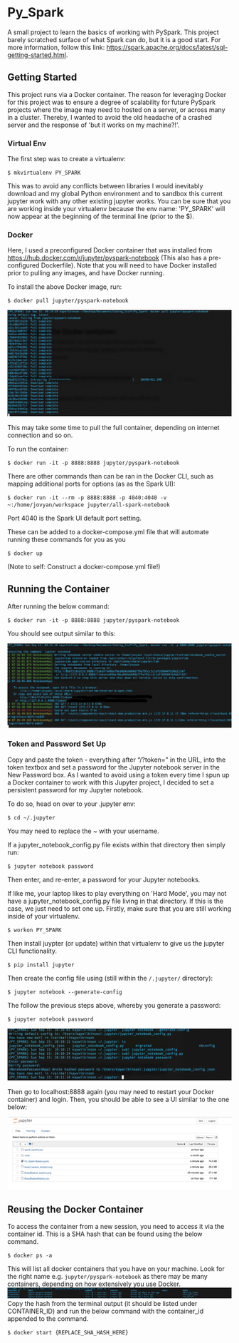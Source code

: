 # Py_Spark
A small project to learn the basics of working with PySpark. 
This project barely scratched surface of what Spark can do, but it is a good start. For more information, follow this link:
https://spark.apache.org/docs/latest/sql-getting-started.html.

## Getting Started

This project runs via a Docker container. The reason for leveraging Docker for this project was to ensure a degree of scalability for future PySpark projects where the image may need to hosted on a server, or across many in a cluster. Thereby, I wanted to avoid the old headache of a crashed server and the response of 'but it works on my machine?!'. 

### Virtual Env
The first step was to create a virtualenv:
```
$ mkvirtualenv PY_SPARK
```

This was to avoid any conflicts between libraries I would inevitably download and my global Python environment and to sandbox this current jupyter work with any other existing jupyter works.
You can be sure that you are working inside your virtualenv because the env name: 'PY_SPARK' will now appear at the beginning of the terminal line (prior to the $). 

### Docker
Here, I used a preconfigured Docker container that was installed from https://hub.docker.com/r/jupyter/pyspark-notebook
(This also has a pre-configured Dockerfile).
Note that you will need to have Docker installed prior to pulling any images, and have Docker running.

To install the above Docker image, run:
```
$ docker pull jupyter/pyspark-notebook
```
![alt text](https://github.com/Kay-Wilkinson/Py_Spark/blob/master/ReadMe_Images/docker_pull.png)

This may take some time to pull the full container, depending on internet connection and so on. 

To run the container:
```
$ docker run -it -p 8888:8888 jupyter/pyspark-notebook
```

There are other commands than can be ran in the Docker CLI, such as mapping additional ports for options (as as the Spark UI):
```
$ docker run -it --rm -p 8888:8888 -p 4040:4040 -v ~:/home/jovyan/workspace jupyter/all-spark-notebook
```
Port 4040 is the Spark UI default port setting. 

These can be added to a docker-compose.yml file that will automate running these commands for you as you 
```
$ docker up
```
(Note to self: Construct a docker-compose.yml file!) 

## Running the Container

After running the below command:
```
$ docker run -it -p 8888:8888 jupyter/pyspark-notebook
```
You should see output similar to this:

![alt text](https://github.com/Kay-Wilkinson/Py_Spark/blob/master/ReadMe_Images/token_stuff.png)

### Token and Password Set Up
Copy and paste the token - everything after “/?token=” in the URL, into the token textbox and set a password for the Jupyter notebook server in the New Password box.
As I wanted to avoid using a token every time I spun up a Docker container to work with this Jupyter project, I decided to set a persistent password for my Jupyter notebook. 

To do so, head on over to your .jupyter env:
```
$ cd ~/.jupyter
```
You may need to replace the ~ with your username. 

If a jupyter_notebook_config.py file exists within that directory then simply run:

```
$ jupyter notebook password
```
Then enter, and re-enter, a password for your Jupyter notebooks. 

If like me, your laptop likes to play everything on 'Hard Mode', you may not have a jupyter_notebook_config.py file living in that directory. If this is the case, we just need to set one up. 
Firstly, make sure that you are still working inside of your virtualenv.
```
$ workon PY_SPARK
```
Then install juypter (or update) within that virtualenv to give us the jupyter CLI functionality. 
```
$ pip install jupyter
```
Then create the config file using (still within the `/.jupyter/` directory):
```
$ jupyter notebook --generate-config
```

The follow the previous steps above, whereby you generate a password:
```
$ jupyter notebook password
```
![alt text](https://github.com/Kay-Wilkinson/Py_Spark/blob/master/ReadMe_Images/juypter_config_setup.png)

Then go to localhost:8888 again (you may need to restart your Docker container) and login. Then, you should be able to see a UI similar to the one below:

![alt text](https://github.com/Kay-Wilkinson/Py_Spark/blob/master/ReadMe_Images/ayy_its_a_ui.png)

## Reusing the Docker Container
To access the container from a new session, you need to access it via the container id. This is a SHA hash that can be found using the below command. 
```
$ docker ps -a
```
This will list all docker containers that you have on your machine. Look for the right name e.g. `jupyter/pyspark-notebook` as there may be many containers, depending on how extensively you use Docker. 
![alt text](https://github.com/Kay-Wilkinson/Py_Spark/blob/master/ReadMe_Images/docker_ps_containers.png)
Copy the hash from the terminal output (it should be listed under CONTAINER_ID) and run the below command with the container_id appended to the command.
```
$ docker start {REPLACE_SHA_HASH_HERE}
```






